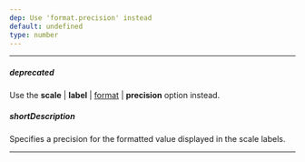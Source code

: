 ```yaml
---
dep: Use 'format.precision' instead
default: undefined
type: number
---
```

---
##### deprecated
Use the **scale** | **label** | [format](/api-reference/20%20Data%20Visualization%20Widgets/BaseGauge/1%20Configuration/scale/label/format.md '{basewidgetpath}/Configuration/scale/label#format') | **precision** option instead.

##### shortDescription
Specifies a precision for the formatted value displayed in the scale labels.

---
